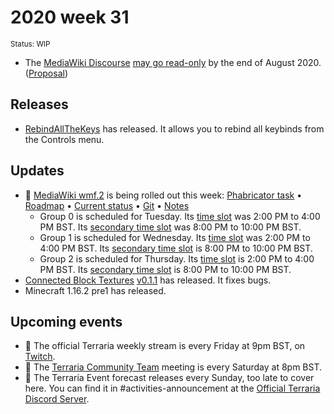 # 2020 week 31
<sup>Status: WIP</sup>
 - The [MediaWiki Discourse](https://discourse-mediawiki.wmflabs.org/) [may go read-only](https://phabricator.wikimedia.org/T247010) by the end of August 2020. ([Proposal](https://lists.wikimedia.org/pipermail/wikitech-l/2020-July/093642.html))

## Releases
 - [RebindAllTheKeys](https://www.curseforge.com/minecraft/mc-mods/rebindallthekeys) has released. It allows you to rebind all keybinds from the Controls menu.

## Updates
 - 🔄 [MediaWiki wmf.2](https://www.mediawiki.org/wiki/MediaWiki_1.36/wmf.2) is being rolled out this week: [Phabricator task](https://phabricator.wikimedia.org/T257970) • [Roadmap](https://www.mediawiki.org/wiki/MediaWiki_1.36/Roadmap#2) • [Current status](https://versions.toolforge.org/) • [Git](https://https://phabricator.wikimedia.org/source/mediawiki/history/wmf%252F1.36.0-wmf.2) • [Notes](https://phabricator.wikimedia.org/project/profile/4885/)
    - Group 0 is scheduled for Tuesday. Its [time slot](https://wikitech.wikimedia.org/wiki/Deployments#deploycal-item-20200728T1300  ) was 2:00 PM to 4:00 PM BST. Its [secondary time slot](https://wikitech.wikimedia.org/wiki/Deployments#deploycal-item-20200728T1900) was 8:00 PM to 10:00 PM BST.
    - Group 1 is scheduled for Wednesday. Its [time slot](https://wikitech.wikimedia.org/wiki/Deployments#deploycal-item-20200729T1300) was 2:00 PM to 4:00 PM BST. Its [secondary time slot](https://wikitech.wikimedia.org/wiki/Deployments#deploycal-item-20200729T1900) is 8:00 PM to 10:00 PM BST. 
    - Group 2 is scheduled for Thursday. Its [time slot](https://wikitech.wikimedia.org/wiki/Deployments#deploycal-item-20200730T1300 ) is 2:00 PM to 4:00 PM BST. Its [secondary time slot](https://wikitech.wikimedia.org/wiki/Deployments#deploycal-item-20200730T1900) is 8:00 PM to 10:00 PM BST. 
 - [Connected Block Textures](https://github.com/Nuclearfarts/connected-block-textures) [v0.1.1](https://www.curseforge.com/minecraft/mc-mods/connected-block-textures/files/3018854) has released. It fixes bugs.
 - Minecraft 1.16.2 pre1 has released.
 
<!-- 
## Past events
 - [Move upcoming events that have ended here]
-->
 ## Upcoming events
 - 🔄 The official Terraria weekly stream is every Friday at 9pm BST, on [Twitch](https://www.twitch.tv/terrariaofficial).
 - 🔄 The [Terraria Community Team](https://discord.gg/chpcEC2) meeting is every Saturday at 8pm BST.
 - 🔄 The Terraria Event forecast releases every Sunday, too late to cover here. You can find it in #activities-announcement at the [Official Terraria Discord Server](http://discord.gg/terraria).
